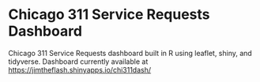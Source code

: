 # Chicago 311 Service Requests Dashboard
Chicago 311 Service Requests dashboard built in R using leaflet, shiny, and tidyverse.
Dashboard currently available at https://jimtheflash.shinyapps.io/chi311dash/
